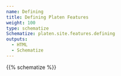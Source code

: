 ```yaml
---
name: Defining
title: Defining Platen Features
weight: 100
type: schematize
Schematize: platen.site.features.defining
outputs:
  - HTML
  - Schematize
---
```


{{% schematize %}}
